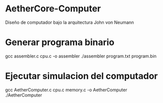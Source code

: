 # AetherCore-Computer
Diseño de computador bajo la arquitectura John von Neumann


# Generar programa binario
gcc assembler.c cpu.c -o assembler
./assembler program.txt program.bin

# Ejecutar simulacion del computador
gcc AetherComputer.c cpu.c memory.c -o AetherComputer
./AetherComputer
